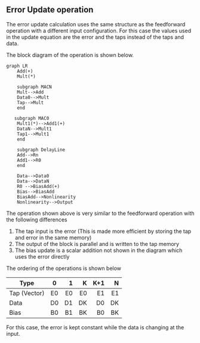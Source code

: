 ## Error Update operation

The error update calculation uses the same structure as the feedforward operation with a different input configuration. For this case the values used in the update equation are the error and the taps instead of the taps and data. 

The block diagram of the operation is shown below. 

```mermaid
graph LR
    Add(+)
    Mult(*)

    subgraph MACN
    Mult-->Add
    Data0-->Mult
    Tap-->Mult
    end

   subgraph MAC0
    Mult1(*)-->Add1(+)
    DataN-->Mult1
    Tap1-->Mult1
    end
    
    subgraph DelayLine
    Add-->Rn
    Add1-->R0
    end

    Data-->Data0
    Data-->DataN
    R0 -->BiasAdd(+)
    Bias-->BiasAdd
    BiasAdd-->Nonlinearity
    Nonlinearity-->Output
```
    
The operation shown above is very similar to the feedforward operation with the following differences 

1. The tap input is the error (This is made more efficient by storing the tap and error in the same memory)
2. The output of the block is parallel and is written to the tap memory
3. The bias update is a scalar addition not shown in the diagram which uses the error directly

The ordering of the operations is shown below

| Type          | 0       | 1      | K      | K+1     | N       |
| ------------- |:-------:| ------:| ------:| -------:| -------:|
| Tap (Vector)  | E0      |   E0   |   E0   | E1      | E1      |
| Data          | D0      |   D1   |   DK   | D0      | DK      |
| Bias          | B0      |   B1   |   BK   | B0      | BK      |

For this case, the error is kept constant while the data is changing at the input. 
